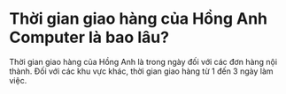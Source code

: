 # Thời gian giao hàng của Hồng Anh Computer là bao lâu?

Thời gian giao hàng của Hồng Anh là trong ngày đối với các đơn hàng nội thành. Đối với các khu vực khác, thời gian giao hàng từ 1 đến 3 ngày làm việc.
